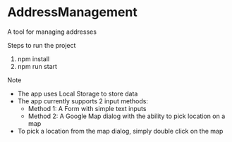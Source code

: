 # AddressManagement
A tool for managing addresses

Steps to run the project

1. npm install
2. npm run start

Note
* The app uses Local Storage to store data
* The app currently supports 2 input methods: 
  - Method 1: A Form with simple text inputs
  - Method 2: A Google Map dialog with the ability to pick location on a map
* To pick a location from the map dialog, simply double click on the map
